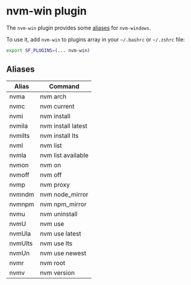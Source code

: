 # nvm-win plugin

The `nvm-win` plugin provides some [aliases](#aliases) for `nvm-windows`.

To use it, add `nvm-win` to plugins array in your `~/.bashrc` or `~/.zshrc` file:

```sh
export SF_PLUGINS=(... nvm-win)
```

## Aliases

| Alias   | Command            |
| ------- | ------------------ |
| nvma    | nvm arch           |
| nvmc    | nvm current        |
| nvmi    | nvm install        |
| nvmila  | nvm install latest |
| nvmilts | nvm install lts    |
| nvml    | nvm list           |
| nvmla   | nvm list available |
| nvmon   | nvm on             |
| nvmoff  | nvm off            |
| nvmp    | nvm proxy          |
| nvmndm  | nvm node_mirror    |
| nvmnpm  | nvm npm_mirror     |
| nvmu    | nvm uninstall      |
| nvmU    | nvm use            |
| nvmUla  | nvm use latest     |
| nvmUlts | nvm use lts        |
| nvmUn   | nvm use newest     |
| nvmr    | nvm root           |
| nvmv    | nvm version        |
